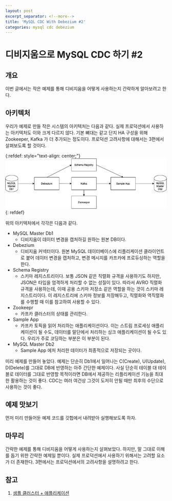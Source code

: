 ```yaml
---
layout: post
excerpt_separator: <!--more-->
title: 'MySQL CDC With Debezium #2'
categories: mysql cdc debezium
---
```


# 디비지움으로 MySQL CDC 하기 #2
## 개요

이번 글에서는 작은 예제를 통해 디비지움을 어떻게 사용하는지 간략하게 알아보려고 한다.
<!--more-->

## 아키텍처

우리가 예제로 만들 작은 시스템의 아키텍처는 다음과 같다. 실제 프로덕션에서 사용하는 아키텍처도 이와 크게 다르지 않다. 기본 뼈대는 같고 단지 HA 구성을 위해 Zookeeper, Kafka 가 더 추가되는 정도이다. 프로덕션 고려사항에 대해서는 3편에서 살펴보도록 할 것이다.

{:refdef: style="text-align: center;"}
![architecture](/assets/simple-debezium-usage-architecture.png)
{: refdef}

위의 아키텍처에서 각각은 다음과 같다.

* MySQL Master Db1
  * 디비지움이 데이터 변경을 캡처하길 원하는 원본 DB이다.
* Debezium
  * 디비지움 커넥터이다. 원본 MySQL 데이터베이스에 리플리케이션 클라이언트로 붙어 데이터 변경을 캡처하고, 변경 메시지를 카프카에 프로듀싱하는 역할을 한다.
* Schema Registry
  * 스키마 레지스트리이다. 보통 JSON 같은 직렬화 규격을 사용하기도 하지만, JSON은 타입을 엄격하게 처리할 수 없는 성질이 있다. 따라서 AVRO 직렬화 규격을 사용하는데, 이때 공용 스키마 저장소 같은 역할을 하는 것이 스키마 레지스트리이다. 이 레지스트리에 스키마 정보를 저장해두고, 직렬화와 역직렬화를 수행할 때 이를 참고하여 사용할 수 있다.
* Zookeepr
  * 카프카 클러스터의 상태를 관리한다.
* Sample App
  * 카프카 토픽을 읽어 처리하는 애플리케이션이다. 이는 스트림 프로세싱 애플리케이션이 될 수도, 데이터를 말단에서 처리하는 싱크 애플리케이션이 될 수도 있다. 우리가 주로 코딩하는 부분은 이 부분이 된다.
* MySQL Master Db2
  * Sample App 에처 처리한 데이터가 최종적으로 저장되는 곳이다.

미리 예제를 만들어 놓았다. 예제는 단순히 Db1에서 일어나는 C(Create), U(Update), D(Delete)를 그대로 DB에 반영하는 아주 간단한 예제이다. 사실 단순히 테이블 대 테이블로 데이터를 그대로 반영할 목적이라면 DB에서 제공하는 리플리케이션 기능을 최대한 활용하는 것이 좋다. CDC는 여러 여건상 그것이 도저히 안될 때만 최후의 수단으로 사용하는 것이 좋다.

## 예제 맛보기

먼저 미리 만들어둔 예제 코드를 깃헙에서 내려받아 실행해보도록 하자.

## 마무리

간략한 예제를 통해 디비지움을 어떻게 사용하는지 살펴보았다. 하지만, 말 그대로 이해를 돕기 위한 간략한 예제일 뿐이다. 실제 프로덕션에서 사용하기 위해서는 고려할 요소가 더 존재한다. 3편에서는 프로덕션에서의 고려사항을 설명하려고 한다.

## 참고

1. [샘플 클러스터 + 애플리케이션](https://github.com/m0rph2us/docker-debezium)